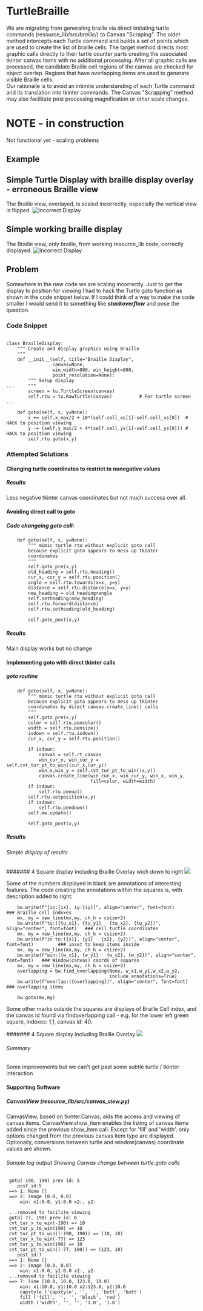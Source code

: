 # TurtleBraille
We are migrating from generating braille via direct imitating turtle commands (resource_lib/src/*braille*/) to Canvas "Scraping". The older method intercepts each Turtle command and builds a set of points which are used to create the list of braille cells.  The target method directs most graphic calls directly to their turtle counter parts creating the associated tkinter canvas items with no additional processing. After all graphic calls are processed, the candidate Braille cell regions of the canvas are checked for object overlap. Regions that have overlapping items are used to generate visible Braille cells.  
Our rationalle is to avoid an intimite understanding of each Turtle command and its translation into tkinter commands.  The Canvas "Scrapping" method may also facilitate post processing magnification or other scale changes.
# NOTE - in construction
Not functional yet - scaling problems
## Example
## Simple Turtle Display with braille display overlay - erroneous Braille view
The Braille view, overlayed, is scaled incorrectly, especially the vertical view is flipped.
![Incorrect Display](Docs/TurtleBraille_combo_err.PNG)
## Simple working braille display
The Braille view, only braille, from working resource_lib code, correctly displayed.
![Incorrect Display](Docs/TurtleBraille_braille_win_good.PNG)

## Problem
Somewhere in the new code we are scaling incorrectly.  Just to get the display to position for viewing I had to hack the Turtle goto function as shown in the code snippet below.  If I could think of a way to make the code smaller I would send it to something like ***stackoverflow*** and pose the question.
### Code Snippet
```
        
class BrailleDisplay:
    """ Create and display graphics using Braille
    """
    def __init__(self, title="Braille Display",
                 canvas=None,
                 win_width=800, win_height=800,
                 point_resolution=None):
        """ Setup display
...     """
        screen = tu.TurtleScreen(canvas)
        self.rtu = tu.RawTurtle(canvas)          # For turtle screen
...
    
    def goto(self, x, y=None):
        x += self.x_max/2 + 10*(self.cell_xs[1]-self.cell_xs[0])  # HACK to position viewing
        y -= (self.y_max/2 + 4*(self.cell_ys[1]-self.cell_ys[0])) # HACK to position viewing
        self.rtu.goto(x,y)
```
### Attempted Solutions
#### Changing turtle coordinates to restrict to nonegative values
##### Results
Less negative tkinter canvas coordinates but not much success over all.
#### Avoiding direct call to goto
##### Code changeing goto call:
```
    def goto(self, x, y=None):
        """ mimic turtle rtu without explicit goto call
        because explicit goto appears to mess up tkinter
        coordinates
        """
        self.goto_pre(x,y)
        old_heading = self.rtu.heading()
        cur_x, cur_y = self.rtu.position()
        angle = self.rtu.towards(x=x, y=y)
        distance = self.rtu.distance(x=x, y=y)
        new_heading = old_heading+angle
        self.setheading(new_heading)
        self.rtu.forward(distance)
        self.rtu.setheading(old_heading)
        
        self.goto_post(x,y) 
```
##### Results
Main display works but no change

#### Implementing goto with direct tkinter calls
##### goto routine
```    
    def goto(self, x, y=None):
        """ mimic turtle rtu without explicit goto call
        because explicit goto appears to mess up tkinter
        coordinates by direct canvas.create_line() calls
        """
        self.goto_pre(x,y)
        color = self.rtu.pencolor()
        width = self.rtu.pensize()
        isdown = self.rtu.isdown()
        cur_x, cur_y = self.rtu.position()
        
        if isdown:
            canvas = self.rt_canvas
            win_cur_x, win_cur_y = self.cvt_tur_pt_to_win((cur_x,cur_y))
            win_x,win_y = self.cvt_tur_pt_to_win((x,y))
            canvas.create_line(win_cur_x, win_cur_y, win_x, win_y,
                               fill=color, width=width)
        if isdown:
            self.rtu.penup()
        self.rtu.setposition(x,y)
        if isdown:
            self.rtu.pendown()
        self.mw.update()
        
        self.goto_post(x,y) 
```
##### Results
###### Simple display of results
####### 4 Square display including Braille Overlay wich down to right
![](Docs/four_square_with_braille_overlay_offset.PNG)

Some of the numbers displayed in black are annotations of interesting features.
The code creating the annotations within the squares is, with description added to right:
```
    bw.write(f"[ix:{ix}, iy:{iy}]", align="center", font=font)      ### Braille cell indexes
    mx, my = new_line(mx,my, ch_h = csize+2)
    bw.write(f"tu:({tu_x1}, {tu_y1}   {tu_x2}, {tu_y2})", align="center", font=font)   ### cell turtle coordinates
    mx, my = new_line(mx,my, ch_h = csize+2)
    bw.write(f"in tu:({x1}, {y1}   {x2}, {y2})", align="center", font=font)         ### inset to keep items inside
    mx, my = new_line(mx,my, ch_h = csize+2)
    bw.write(f"win:({w_x1}, {w_y1}   {w_x2}, {w_y2})", align="center", font=font)   ### Window(canvas) coords of squares
    mx, my = new_line(mx,my, ch_h = csize+2)
    overlapping = bw.find_overlapping(None, w_x1,w_y1,w_x2,w_y2, 
                                      include_annotations=True)
    bw.write(f"overlap:({overlapping})", align="center", font=font)                 ### overlapping items
            
    bw.goto(mx,my)

```
Some other marks outside the squares are displays of Braille Cell index, and the canvas id found via findoverlapping call - e.g. for the lower left green square, indexes: 1,1, canvas id: 40.

####### 4 Square display including Braille Overlay
![](Docs/four_square_with_braille_window.PNG)

###### Summary
Some improvements but we can't get past some subtle turtle / tkinter interaction

#### Supporting Software
##### CanvasView (resource_lib/src/canvas_view.py)
CanvasView, based on tkinter.Canvas, aids the access and viewing of canvas items. CanvasView.show_item enables the listing of canvas items added since the previous show_item call.  Except for 'fill' and 'width', only options changed from the previous canvas item type are displayed.  Optionally, conversions between turtle and window(canvas) coordinate values are shown.
###### Sample log output Showing Canvas change between turtle.goto calls
```
 goto(-190, 190) prev id: 5
    post_id:5
 ==> 1: None []
 ==> 2: image [0.0, 0.0]
     win: x1:0.0, y1:0.0 x2:, y2:
 
 ...removed to facilite viewing
 goto(-77, 190) prev id: 6
 cvt_tur_x_to_win(-190) => 10
 cvt_tur_y_to_win(190) => 10
 cvt_tur_pt_to_win((-190, 190)) => (10, 10)
 cvt_tur_x_to_win(-77) => 123
 cvt_tur_y_to_win(190) => 10
 cvt_tur_pt_to_win((-77, 190)) => (123, 10)
    post_id:7
 ==> 1: None []
 ==> 2: image [0.0, 0.0]
     win: x1:0.0, y1:0.0 x2:, y2:
 ...removed to facilite viewing
 ==> 7: line [10.0, 10.0, 123.0, 10.0]
     win: x1:10.0, y1:10.0 x2:123.0, y2:10.0
     capstyle ('capstyle', '', '', 'butt', 'butt')
     fill ('fill', '', '', 'black', 'red')
     width ('width', '', '', '1.0', '1.0')

```

